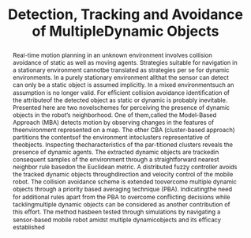 ---
layout: project-page-new
title: "Detection, Tracking and Avoidance of MultipleDynamic Objects"
authors:
  - name: K. Madhava Krishna
    sup: #
  - name: PREM K. KALRA
    sup: #
affiliations:
  - name: IIIT Hyderabad, India
    link: https://robotics.iiit.ac.in
    sup: #
permalink: publications/2002/Krishna_Detection
abstract: "Real-time motion planning in an unknown environment involves collision avoidance of static as well as moving agents. Strategies suitable for navigation in a stationary environment cannotbe translated as strategies per se for dynamic environments. In a purely stationary environment allthat the sensor can detect can only be a static object is assumed implicitly. In a mixed environmentsuch an assumption is no longer valid. For efﬁcient collision avoidance identiﬁcation of the attributeof the detected object as static or dynamic is probably inevitable. Presented here are two novelschemes for perceiving the presence of dynamic objects in the robot’s neighborhood. One of them,called the Model-Based Approach (MBA) detects motion by observing changes in the features of theenvironment represented on a map. The other CBA (cluster-based approach) partitions the contentsof the environment intoclusters representative of theobjects. Inspecting thecharacteristics of the par-titioned clusters reveals the presence of dynamic agents. The extracted dynamic objects are trackedin consequent samples of the environment through a straightforward nearest neighbor rule basedon the Euclidean metric. A distributed fuzzy controller avoids the tracked dynamic objects throughdirection and velocity control of the mobile robot. The collision avoidance scheme is extended toovercome multiple dynamic objects through a priority based averaging technique (PBA). Indicatingthe need for additional rules apart from the PBA to overcome conﬂicting decisions while tacklingmultiple dynamic objects can be considered as another contribution of this effort. The method hasbeen tested through simulations by navigating a sensor-based mobile robot amidst multiple dynamicobjects and its efﬁcacy established"
paper: https://www.academia.edu/69480606/Detection_tracking_and_avoidance_of_multiple_dynamic_objects
# iframe: https://www.youtube.com/embed/jhjskX4FQwA

---